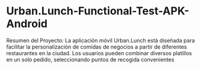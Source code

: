 # Urban.Lunch-Functional-Test-APK-Android
Resumen del Proyecto: La aplicación móvil Urban.Lunch está diseñada para facilitar la personalización de comidas de negocios a partir de diferentes restaurantes en la ciudad. Los usuarios pueden combinar diversos platillos en un solo pedido, seleccionando puntos de recogida convenientes
